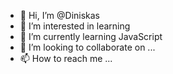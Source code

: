 - 👋 Hi, I’m @Diniskas
- 👀 I’m interested in learning
- 🌱 I’m currently learning JavaScript
- 💞️ I’m looking to collaborate on ...
- 📫 How to reach me ...

<!---
Diniskas/Diniskas is a ✨ special ✨ repository because its `README.md` (this file) appears on your GitHub profile.
You can click the Preview link to take a look at your changes.
--->
